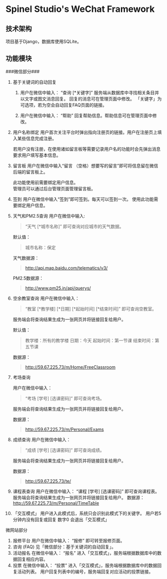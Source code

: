 Spinel Studio's WeChat Framework
================================

技术架构
--------
项目基于Django，数据库使用SQLite。    

功能模块
--------
###微信部分###
1. 基于关键词的自动回复
    1. 用户在微信中输入：
         “查询 [*关键字]”
        服务端从数据库中寻找相关条目并以文字或图文消息回复。
        回复的消息可在管理页面中修改。
        「关键字」为可选项，若为空会自动回复FAQ页面的链接。    

    2. 用户在微信中输入：
        “帮助”
        回复帮助信息。帮助信息可在管理页面中修改。    

2. 用户名称绑定
    用户首次关注平台时弹出指向注册页的链接。用户在注册页上填入某些信息完成注册。    

    若用户没有注册，在使用诸如留言板等需要记录用户名的功能时会先弹出消息要求用户填写基本信息。    

3. 留言板
    用户在微信中输入“留言 （空格）想要写的留言”即可将信息留在微信后端的留言板上。    

    此功能使用前需要绑定用户信息。    
    管理员可以通过后台管理页面管理留言板。    

4.	签到
用户在微信中输入“签到”即可签到。每天可以签到一次。
使用此功能需要绑定用户信息。
 
5. 天气和PM2.5查询
    用户在微信中输入:
    >“天气 [*城市名称]”
    即可查询对应城市的天气数据。     

    默认值：
    >城市名称：保定

    天气数据源：
     >http://api.map.baidu.com/telematics/v3/

    PM2.5数据源：
     >http://www.pm25.in/api/querys/    

6. 空余教室查询
    用户在微信中输入：
    >“教室 [*教学楼] [*日期] [*起始时间] [*结束时间]”
    即可查询空教室。    

    服务端会将查询结果生成为一张网页并将链接回复给用户。    

    默认值：
    >教学楼：所有的教学楼
    >日期：今天
    >起始时间：第一节课
    >结束时间：第五节课

    数据源：
     >http://59.67.225.73/m/Home/FreeClassroom

7. 考场查询

    用户在微信中输入：
    >“考场 [学号] [选课密码]”
    即可查询考场。    

    服务端会将查询结果生成为一张网页并将链接回复给用户。     

    数据源：
    >http://59.67.225.73/m/Personal/Exams
 
8. 成绩查询
    用户在微信中输入：
    >“成绩 [学号] [选课密码]”
    即可查询成绩。    

    服务端会将查询结果生成为一张网页并将链接回复给用户。    

    数据源：
    >http://59.67.225.73/te/
 
9. 课程表查询
用户在微信中输入：
	“课程 [学号] [选课密码]”
即可查询课程表。
服务端会将查询结果生成为一张网页并将链接回复给用户。
数据源：http://59.67.225.73/m/Personal/TimeTable
10.	「交互模式」
用户进入此模式后，系统只会识别此模式下的关键字。
用户若5分钟内没有回复或回复 数字0 会退出「交互模式」

微网站部分
1.	报修平台
用户在微信中输入：
“报修”
即可转至报修页面。
2.	咨询 (FAQ)
见「微信部分：基于关键词的自动回复」。
3.	活动报名
在微信中输入：
“报名”
进入「交互模式」，服务端根据数据库中的数据回复相应内容。
4.	投票
在微信中输入：
“投票”
进入「交互模式」，服务端根据数据库中的数据回复活动列表。
用户回复列表中的编号，服务端回复对应活动的投票链接。

